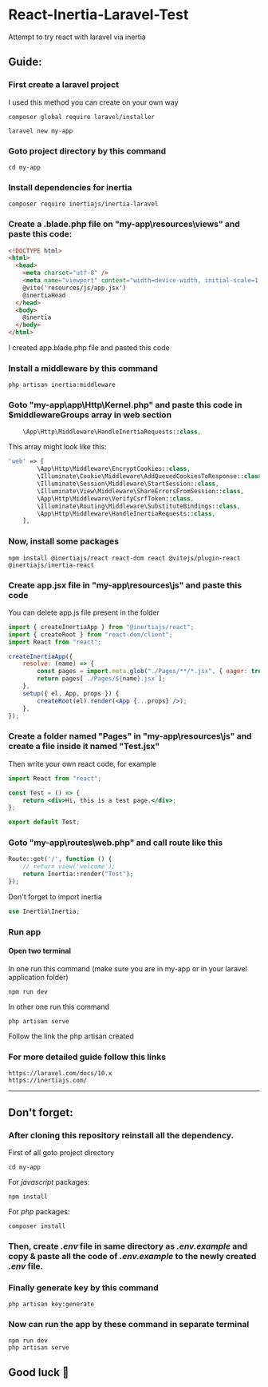 # React-Inertia-Laravel-Test
Attempt to try react with laravel via inertia
## Guide:

### First create a laravel project
I used this method you can create on your own way 
```
composer global require laravel/installer
 
laravel new my-app
```
### Goto project directory by this command
```
cd my-app
```

### Install dependencies for inertia
```
composer require inertiajs/inertia-laravel
```

### Create a .blade.php file on "my-app\resources\views" and paste this code:
```html
<!DOCTYPE html>
<html>
  <head>
    <meta charset="utf-8" />
    <meta name="viewport" content="width=device-width, initial-scale=1.0, maximum-scale=1.0" />
    @vite('resources/js/app.jsx')
    @inertiaHead
  </head>
  <body>
    @inertia
  </body>
</html>
```
I created app.blade.php file and pasted this code

### Install a middleware by this command
```
php artisan inertia:middleware
```

### Goto "my-app\app\Http\Kernel.php" and paste this code in $middlewareGroups array in web section
```php
    \App\Http\Middleware\HandleInertiaRequests::class,
```
This array might look like this:
```php
'web' => [
        \App\Http\Middleware\EncryptCookies::class,
        \Illuminate\Cookie\Middleware\AddQueuedCookiesToResponse::class,
        \Illuminate\Session\Middleware\StartSession::class,
        \Illuminate\View\Middleware\ShareErrorsFromSession::class,
        \App\Http\Middleware\VerifyCsrfToken::class,
        \Illuminate\Routing\Middleware\SubstituteBindings::class,
        \App\Http\Middleware\HandleInertiaRequests::class,
    ],
```

### Now, install some packages
```
npm install @inertiajs/react react-dom react @vitejs/plugin-react @inertiajs/inertia-react
```

### Create app.jsx file in "my-app\resources\js" and paste this code
You can delete app.js file present in the folder
```jsx
import { createInertiaApp } from "@inertiajs/react";
import { createRoot } from "react-dom/client";
import React from "react";

createInertiaApp({
    resolve: (name) => {
        const pages = import.meta.glob("./Pages/**/*.jsx", { eager: true });
        return pages[`./Pages/${name}.jsx`];
    },
    setup({ el, App, props }) {
        createRoot(el).render(<App {...props} />);
    },
});
```

### Create a folder named "Pages" in "my-app\resources\js" and create a file inside it named "Test.jsx"
Then write your own react code, for example
```jsx
import React from "react";

const Test = () => {
    return <div>Hi, this is a test page.</div>;
};

export default Test;
```

### Goto "my-app\routes\web.php" and call route like this
```php
Route::get('/', function () {
    // return view('welcome');
    return Inertia::render("Test");
});
```
Don't forget to import inertia
```php
use Inertia\Inertia;
```

### Run app
#### Open two terminal
In one run this command (make sure you are in my-app or in your laravel application folder)
```
npm run dev
```
In other one run this command
```
php artisan serve
```

Follow the link the php artisan created

### For more detailed guide follow this links
```
https://laravel.com/docs/10.x
https://inertiajs.com/
```
****
## Don't forget:
### After cloning this repository reinstall all the dependency.
First of all goto project directory
```
cd my-app
```
For *javascript* packages:
```
npm install
```
For *php* packages:
```
composer install
```
### Then, create *.env* file in same directory as *.env.example* and copy & paste all the code of *.env.example* to the newly created *.env* file.

### Finally generate key by this command
```
php artisan key:generate
```

### Now can run the app by these command in separate terminal
```
npm run dev
php artisan serve
```

## Good luck 👋
